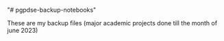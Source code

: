 "# pgpdse-backup-notebooks" 

These are my backup files (major academic projects done till the month of june 2023)
